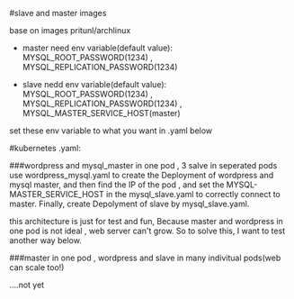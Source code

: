 #slave and master images

base on images pritunl/archlinux

* master need env variable(default value): 
MYSQL_ROOT_PASSWORD(1234) , MYSQL_REPLICATION_PASSWORD(1234)


* slave nedd env variable(default value): 
MYSQL_ROOT_PASSWORD(1234) , MYSQL_REPLICATION_PASSWORD(1234) , MYSQL_MASTER_SERVICE_HOST(master)

set these env variable to what you want in .yaml below

#kubernetes .yaml:

###wordpress and mysql_master in one pod , 3 salve in seperated pods
use wordpress_mysql.yaml to create the Deployment of wordpress and mysql master, and then find the IP of the pod , and set the MYSQL-MASTER_SERVICE_HOST in the mysql_slave.yaml to correctly connect to master. Finally, create Depolyment of slave by mysql_slave.yaml.

this architecture is just for test and fun, Because  master and wordpress in one pod is not ideal , web server can't grow. So to solve this, I want to test another way below.

###master in one pod , wordpress and slave in many indivitual pods(web can scale too!)

....not yet


